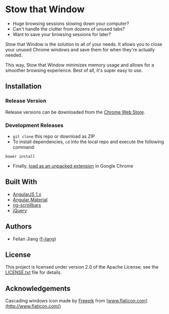 # Stow that Window

- Huge browsing sessions slowing down your computer? 
- Can't handle the clutter from dozens of unused tabs?
- Want to save your browsing sessions for later?

Stow that Window is the solution to all of your needs. It allows you to close your unused Chrome windows and save them for when they're actually needed. 

This way, Stow that Window minimizes memory usage and allows for a smoother browsing experience. Best of all, it's super easy to use.

## Installation

### Release Version

Release versions can be downloaded from the [Chrome Web Store](https://chrome.google.com/webstore/detail/stow-that-window/dcpbpjamlplnpdioahaeigfepibljaeb).

### Development Releases

- `git clone` this repo or download as ZIP
- To install dependencies, `cd` into the local repo and execute the following command:
```
bower install
```
- Finally, [load as an unpacked extension](https://developer.chrome.com/extensions/getstarted#unpacked) in Google Chrome

## Built With

- [AngularJS 1.x](https://angularjs.org/)
- [Angular Material](https://material.angularjs.org/latest/)
- [ng-scrollbars](https://github.com/iominh/ng-scrollbars)
- [jQuery](https://jquery.com/)

## Authors

- Feilan Jiang ([f-jiang](https://github.com/f-jiang))

## License

This project is licensed under version 2.0 of the Apache License; see the [LICENSE.txt](https://github.com/f-jiang/stow-that-window/blob/master/LICENSE.txt) file for details.

## Acknowledgements

Cascading windows icon made by [Freepik](http://www.flaticon.com/authors/freepik) from [www.flaticon.com](http://www.flaticon.com/)
